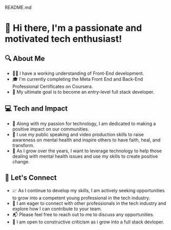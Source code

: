 README.md
# **👋 Hi there, I'm a passionate and motivated tech enthusiast!**

## **🔍 About Me**
- 👩‍💻 I have a working understanding of Front-End development.
- 🎓 I'm currently completing the Meta Front End and Back-End Professional Certificates on Coursera.
- 🚀 My ultimate goal is to become an entry-level full stack developer.

## **💻 Tech and Impact**
- 🌟 Along with my passion for technology, I am dedicated to making a positive impact on our communities.
- 🎤 I use my public speaking and video production skills to raise awareness on mental health and inspire others to have faith, heal, and transform.
- 🤝 As I grow over the years, I want to leverage technology to help those dealing with mental health issues and use my skills to create positive change.

## **🤝 Let's Connect**
- 📈 As I continue to develop my skills, I am actively seeking opportunities to grow into a competent young professional in the tech industry.
- 🌟 I am eager to connect with other professionals in the tech industry and explore how I can contribute to your team.
- 📬 Please feel free to reach out to me to discuss any opportunities.
- 🤔 I am open to constructive criticism as i grow into a full stack devloper.
